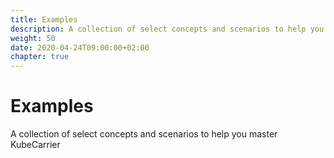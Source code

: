 ```yaml
---
title: Examples
description: A collection of select concepts and scenarios to help you master KubeCarrier
weight: 50
date: 2020-04-24T09:00:00+02:00
chapter: true
---
```

# Examples
A collection of select concepts and scenarios to help you master KubeCarrier
